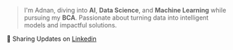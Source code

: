 
<div>
    
   > I'm Adnan, diving into **AI**, **Data Science**, and **Machine Learning** while pursuing my **BCA**. Passionate about turning data into intelligent models and impactful solutions.
</div>

<div>
  
  <!-- <h4> Found me around the web: </h4> -->
  💼 Sharing Updates on <a href="https://www.linkedin.com/in/adnaaaen/">Linkedin </a> 
  </div>



